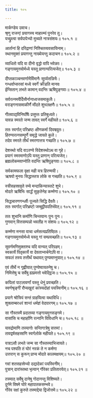 ```yaml
---
title: १०५

---
```

मार्कण्डेय उवाच।  
श्रृणु राजन्! प्रयागस्य माहात्म्यं पुनरेव तु।  
यच्छ्रुत्वा सर्वपापेभ्यो मुच्यते नात्रसंशयः॥ १०५.१ ॥  
  
आर्तानां हि दरिद्राणां निश्चितव्यवसायिनाम्।  
स्थानमुक्तं प्रयागन्तु नाख्येयन्तु कदाचन॥ १०५.२ ॥  
  
व्याधितो यदि वा दीनो वृद्धो वापि भवेन्नरः।  
गङ्गायमुनयोर्मध्ये यस्तु प्राणान्परित्यजेत्॥ १०५.३ ॥  
  
दीप्तकाञ्चनवर्णाभैर्विमानैः सूर्य्यसन्निभैः।  
गन्धर्वाप्सरसां मध्ये स्वर्गे क्रीडति मानवः  
ईप्सितान् लभते कामान् वदन्ति ऋषिपुङ्गवाः॥ १०५.४ ॥  
  
सर्वरत्नमयैर्दिव्यैर्नानाध्वजसमाकुलैः।  
वराङ्गनासमाकीर्णै र्मोदते शुभलक्षणैः॥ १०५.५ ॥  
  
गीतवाद्यविनिर्घोषैः प्रसुप्तः प्रतिबुध्यते।  
यावन्न स्मरते जन्म तावत् स्वर्गे महीयते॥ १०५.६ ॥  
  
ततः स्वर्गात् परिभ्रष्टः क्षीणकर्मा दिवश्च्युतः।  
हिरण्यरत्नसम्पूर्णे समृद्धे जायते कुले।  
तदेव स्मरते तीर्थं स्मरणात्तत्र गच्छति॥ १०५.७ ॥  
  
देशस्थो यदि वाऽरण्ये विदेशस्थोऽथ वा गृहे।  
प्रयागं स्मरमाणोऽपि यस्तु प्राणान् परित्यजेत्।  
ब्रह्मलोकमवाप्नोति वदन्ति ऋषिपुङ्गवाः॥ १०५.८ ॥  
  
सर्वकामफला वृक्षा मही यत्र हिरण्मयी।  
ऋषयो मुनयः सिद्धास्तत्र लोके स गच्छति॥ १०५.९ ॥  
  
स्त्रीसहस्रावृते रम्ये मन्दाकिन्यास्तटे शुभे।  
मोदते ऋषिभिः सार्द्धं सुकृतेनेह कर्म्मणा॥ १०५.१० ॥  
  
सिद्धचारणगन्धर्वैः पूज्यते सिद्धि दैवतैः।  
ततः स्वर्गात् परिभ्रष्टो जम्बूद्वीपपतिर्भवेत्॥ १०५.११ ॥  
  
ततः शुभानि कर्माणि चिन्तयानः पुनः पुनः।  
गुणवान् वित्तसम्पन्नो भवतीह न संशयः॥ १०५.१२ ॥  
  
कर्म्मणा मनसा वाचा धर्मसत्यप्रतिष्ठितः।  
गङ्गायमुनयोर्मध्ये यस्तु गां सम्प्रयच्छति॥ १०५.१३ ॥  
  
सुवर्णमणिमुक्ताश्च यदि वान्यत् परिग्रहम्।  
स्वकार्ये पितृकार्ये वा देवताभ्यर्चनेऽपि वा।  
सफलं तस्य तत्तीर्थं यथावत् पुण्यमाप्नुयात्॥ १०५.१४ ॥  
  
एवं तीर्थे न गृह्णीयात् पुण्येष्वायतनेषु च।  
निमित्तेषु च सर्वेषु ह्यप्रमत्तो भवेद्द्विजः॥ १०५.१५ ॥  
  
कपिलां पाटलावर्णां यस्तु धेनुं प्रयच्छति।  
स्वर्णश्रृङ्गीं रौप्यखुरां कांस्यदोहां पयस्विनीम्॥ १०५.१६ ॥  
  
प्रयागे श्रोत्रियं सन्तं ग्राहयित्वा यथाविधि।  
शुक्लाम्बरधरं शान्तं धर्मज्ञं वेदपारगम्॥ १०५.१७ ॥  
  
सा गौस्तस्मै प्रदातव्या गङ्गायमुनसङ्गमे।  
वासांसि च महार्हाणि रत्नानि विविधानि च॥ १०५.१८ ॥  
  
यावद्रोमाणि तस्यागोः सन्तिगात्रेषु सत्तम!।  
तावद्वर्षसहस्राणि स्वर्गलोके महीयते॥ १०५.१९ ॥  
  
यत्राऽसौ लभते जन्म सा गौस्तस्याभिजायते।  
नच पश्यति तं घोरं नरकं ते न कर्मणा  
उत्तरान् स कुरून् प्राप्य मोदते कालमक्षयम्॥ १०५.२० ॥  
  
गवां शतसहस्रेभ्यो दद्यादेकां पयस्विनीम्।  
पुत्रान् दारांस्तथा भृत्यान् गौरेका प्रतितारयेत्॥ १०५.२१ ॥  
  
तस्मात् सर्वेषु दानेषु गोदानन्तु विशिष्यते।  
दुर्गमे विषमे घोरे महापातकसम्भवे॥  
गौरेव रक्षां कुरुते तस्माद्देया द्विजोत्तमे॥ १०५.२२ ॥